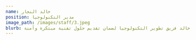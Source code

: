 ```yaml
---
name: خالد النجار
position: مدير التكنولوجيا
image_path: /images/staff/3.jpeg
blurb: يقود خالد فريق تطوير التكنولوجيا لضمان تقديم حلول تقنية مبتكرة وآمنة.
---
```


